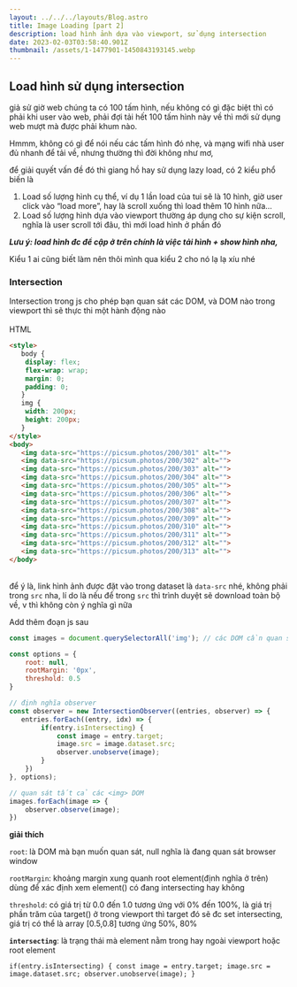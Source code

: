 ```yaml
---
layout: ../../../layouts/Blog.astro
title: Image Loading [part 2]
description: load hình ảnh dựa vào viewport, sử dụng intersection
date: 2023-02-03T03:58:40.901Z
thumbnail: /assets/1-1477901-1450843193145.webp
---
```

## **Load hình sử dụng intersection**

giả sử giờ web chúng ta có 100 tấm hình, nếu không có gì đặc biệt thì có phải khi user vào web, phải đợi tải hết 100 tấm hình này về thì mới sử dụng web mượt mà được phải khum nào.

Hmmm, không có gì để nói nếu các tấm hình đó nhẹ, và mạng wifi nhà user đủ nhanh để tải về, nhưng thường thì đời không như mơ, 

để giải quyết vấn đề đó thì giang hồ hay sử dụng lazy load, có 2 kiểu phổ biến là

1. Load số lượng hình cụ thể, ví dụ 1 lần load của tui sẽ là 10 hình, giờ user click vào “load more”, hay là scroll xuống thì load thêm 10 hình nữa…
2. Load số lượng hình dựa vào viewport thường áp dụng cho sự kiện scroll, nghĩa là user scroll tới đâu, thì mới load hình ở phần đó

***Lưu ý: load hình đc để cập ở trên chính là việc tải hình + show hình nha,*** 

Kiểu 1 ai cũng biết làm nên thôi mình qua kiểu 2 cho nó lạ lạ xíu nhé 

### Intersection

Intersection trong js cho phép bạn quan sát các DOM, và DOM nào trong viewport thì sẽ thực thi một hành động nào \
\
HTML

```html
<style>
   body {
    display: flex;
    flex-wrap: wrap;
    margin: 0;
    padding: 0;
   }
   img {
    width: 200px;
    height: 200px;
   }
</style>
<body>
   <img data-src="https://picsum.photos/200/301" alt="">
   <img data-src="https://picsum.photos/200/302" alt="">
   <img data-src="https://picsum.photos/200/303" alt="">
   <img data-src="https://picsum.photos/200/304" alt="">
   <img data-src="https://picsum.photos/200/305" alt="">
   <img data-src="https://picsum.photos/200/306" alt="">
   <img data-src="https://picsum.photos/200/307" alt="">
   <img data-src="https://picsum.photos/200/308" alt="">
   <img data-src="https://picsum.photos/200/309" alt="">
   <img data-src="https://picsum.photos/200/310" alt="">
   <img data-src="https://picsum.photos/200/311" alt="">
   <img data-src="https://picsum.photos/200/312" alt="">
   <img data-src="https://picsum.photos/200/313" alt="">
</body>
```

\
để ý là, link hình ảnh được đặt vào trong dataset là `data-src` nhé, không phải trong `src` nha, lí do là nếu để trong `src` thì trình duyệt sẽ download toàn bộ về, v thì không còn ý nghĩa gì nữa

Add thêm đoạn js sau

```javascript
const images = document.querySelectorAll('img'); // các DOM cần quan sát, ở đây ta lấy tất cả hình ảnh

const options = {
    root: null,
    rootMargin: '0px',
    threshold: 0.5
}

// định nghĩa observer 
const observer = new IntersectionObserver((entries, observer) => {
   entries.forEach((entry, idx) => {
        if(entry.isIntersecting) {
            const image = entry.target;
            image.src = image.dataset.src;
            observer.unobserve(image);
        }
    })
}, options);

// quan sát tất cả các <img> DOM
images.forEach(image => {
    observer.observe(image);
})
```



**giải thích**

`root`: là DOM mà bạn muốn quan sát, null nghĩa là đang quan sát browser window

`rootMargin`: khoảng margin xung quanh root element(định nghĩa ở trên) dùng để xác định xem element(<img>) có đang intersecting hay không

`threshold`: có giá trị từ 0.0 đến 1.0 tương ứng với 0% đến 100%, là giá trị phần trăm của target(<img>) ở trong viewport thì target đó sẽ đc set intersecting, giá trị có thể là array \[0.5,0.8] tương ứng 50%, 80%

**`intersecting`**: là trạng thái mà element nằm trong hay ngoài viewport hoặc root element



`if(entry.isIntersecting) {
            const image = entry.target;
            image.src = image.dataset.src;
            observer.unobserve(image);
 }`